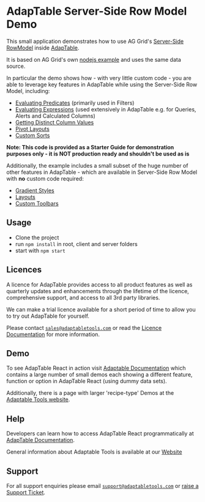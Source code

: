 # AdapTable Server-Side Row Model Demo

This small application demonstrates how to use AG Grid's [Server-Side RowModel](https://www.ag-grid.com/javascript-data-grid/server-side-model/) inside [AdapTable](https://www.adaptabletools.com/).

It is based on AG Grid's own [nodejs example](https://www.ag-grid.com/react-data-grid/server-side-operations-nodejs/) and uses the same data source.

In particular the demo shows how - with very little custom code - you are able to leverage key features in AdapTable while using the Server-Side Row Model, including:

- [Evaluating Predicates](https://docs.adaptabletools.com/guide/adaptable-ql-predicate) (primarily used in Filters)
- [Evaluating Expressions](https://docs.adaptabletools.com/guide/adaptable-ql-expression) (used extensively in AdapTable e.g. for Queries, Alerts and Calculated Columns)
- [Getting Distinct Column Values](https://docs.adaptabletools.com/guide/dev-guide-tutorial-column-values)
- [Pivot Layouts](https://docs.adaptabletools.com/guide/handbook-layouts-pivot)
- [Custom Sorts](https://docs.adaptabletools.com/guide/handbook-sorting-custom)

**Note: This code is provided as a Starter Guide for demonstration purposes only - it is NOT production ready and shouldn't be used as is**

Additionally, the example includes a small subset of the huge number of other features in AdapTable - which are available in Server-Side Row Model with **no** custom code required:

- [Gradient Styles](https://docs.adaptabletools.com/guide/handbook-styled-column-gradient)
- [Layouts](https://docs.adaptabletools.com/guide/handbook-layouts)
- [Custom Toolbars](https://docs.adaptabletools.com/guide/ui-dashboard-custom-toolbars)

## Usage

- Clone the project
- run `npm install` in root, client and server folders
- start with `npm start`

## Licences

A licence for AdapTable provides access to all product features as well as quarterly updates and enhancements through the lifetime of the licence, comprehensive support, and access to all 3rd party libraries.

We can make a trial licence available for a short period of time to allow you to try out AdapTable for yourself.

Please contact [`sales@adaptabletools.com`](mailto:sales@adaptabletools.com) or read the [Licence Documentation](https://docs.adaptabletools.com/guide/licensing) for more information.

## Demo

To see AdapTable React in action visit [Adaptable Documentation](https://docs.adaptabletools.com/) which contains a large number of small demos each showing a different feature, function or option in AdapTable React (using dummy data sets).

Additionally, there is a page with larger 'recipe-type' Demos at the [Adaptable Tools website](https://www.adaptabletools.com/demos).

## Help

Developers can learn how to access AdapTable React programmatically at [AdapTable Documentation](https://docs.adaptabletools.com).

General information about Adaptable Tools is available at our [Website](http://www.adaptabletools.com)

## Support

For all support enquiries please email [`support@adaptabletools.com`](mailto:support@adaptabletools.com) or [raise a Support Ticket](https://adaptabletools.zendesk.com/hc/en-us/requests/new).
